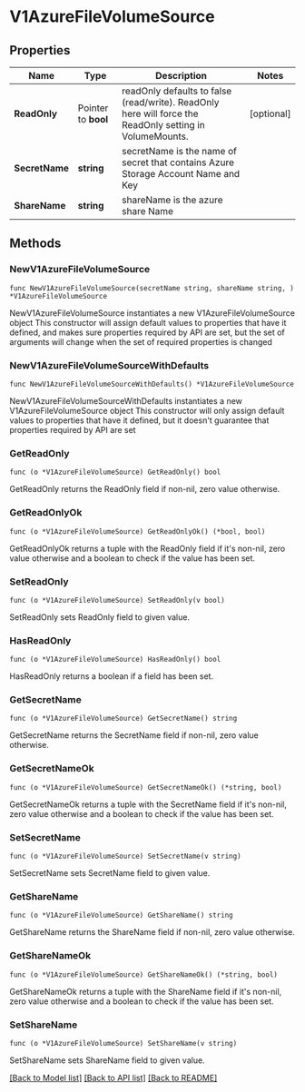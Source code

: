 # V1AzureFileVolumeSource

## Properties

Name | Type | Description | Notes
------------ | ------------- | ------------- | -------------
**ReadOnly** | Pointer to **bool** | readOnly defaults to false (read/write). ReadOnly here will force the ReadOnly setting in VolumeMounts. | [optional] 
**SecretName** | **string** | secretName is the  name of secret that contains Azure Storage Account Name and Key | 
**ShareName** | **string** | shareName is the azure share Name | 

## Methods

### NewV1AzureFileVolumeSource

`func NewV1AzureFileVolumeSource(secretName string, shareName string, ) *V1AzureFileVolumeSource`

NewV1AzureFileVolumeSource instantiates a new V1AzureFileVolumeSource object
This constructor will assign default values to properties that have it defined,
and makes sure properties required by API are set, but the set of arguments
will change when the set of required properties is changed

### NewV1AzureFileVolumeSourceWithDefaults

`func NewV1AzureFileVolumeSourceWithDefaults() *V1AzureFileVolumeSource`

NewV1AzureFileVolumeSourceWithDefaults instantiates a new V1AzureFileVolumeSource object
This constructor will only assign default values to properties that have it defined,
but it doesn't guarantee that properties required by API are set

### GetReadOnly

`func (o *V1AzureFileVolumeSource) GetReadOnly() bool`

GetReadOnly returns the ReadOnly field if non-nil, zero value otherwise.

### GetReadOnlyOk

`func (o *V1AzureFileVolumeSource) GetReadOnlyOk() (*bool, bool)`

GetReadOnlyOk returns a tuple with the ReadOnly field if it's non-nil, zero value otherwise
and a boolean to check if the value has been set.

### SetReadOnly

`func (o *V1AzureFileVolumeSource) SetReadOnly(v bool)`

SetReadOnly sets ReadOnly field to given value.

### HasReadOnly

`func (o *V1AzureFileVolumeSource) HasReadOnly() bool`

HasReadOnly returns a boolean if a field has been set.

### GetSecretName

`func (o *V1AzureFileVolumeSource) GetSecretName() string`

GetSecretName returns the SecretName field if non-nil, zero value otherwise.

### GetSecretNameOk

`func (o *V1AzureFileVolumeSource) GetSecretNameOk() (*string, bool)`

GetSecretNameOk returns a tuple with the SecretName field if it's non-nil, zero value otherwise
and a boolean to check if the value has been set.

### SetSecretName

`func (o *V1AzureFileVolumeSource) SetSecretName(v string)`

SetSecretName sets SecretName field to given value.


### GetShareName

`func (o *V1AzureFileVolumeSource) GetShareName() string`

GetShareName returns the ShareName field if non-nil, zero value otherwise.

### GetShareNameOk

`func (o *V1AzureFileVolumeSource) GetShareNameOk() (*string, bool)`

GetShareNameOk returns a tuple with the ShareName field if it's non-nil, zero value otherwise
and a boolean to check if the value has been set.

### SetShareName

`func (o *V1AzureFileVolumeSource) SetShareName(v string)`

SetShareName sets ShareName field to given value.



[[Back to Model list]](../README.md#documentation-for-models) [[Back to API list]](../README.md#documentation-for-api-endpoints) [[Back to README]](../README.md)


